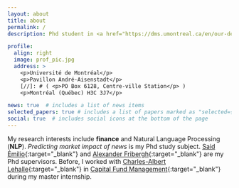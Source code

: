 ```yaml
---
layout: about
title: about
permalink: /
description: Phd student in <a href="https://dms.umontreal.ca/en/our-department/contact-us">Department of Mathematics and Statistics</a>, Université de Montréal. 

profile:
  align: right
  image: prof_pic.jpg
  address: >
    <p>Université de Montréal</p>
    <p>Pavillon André-Aisenstadt</p>
    [//]: # ( <p>PO Box 6128, Centre-ville Station</p> )
    <p>Montréal (Québec) H3C 3J7</p>

news: true  # includes a list of news items
selected_papers: true # includes a list of papers marked as "selected={true}"
social: true  # includes social icons at the bottom of the page
---
```


My research interests include **finance** and Natural Language Processing (**NLP**). *Predicting market impact of news* is my Phd study subject.
[Said Émilio](https://dms.umontreal.ca/fr/repertoire-departement/professeurs/portrait/saide){:target="\_blank"} and [Alexander Fribergh](https://dms.umontreal.ca/en/departmental-directory/professors/portrait/fribergh){:target="\_blank"} are my Phd supervisors. Before, I worked with [Charles-Albert Lehalle](https://lehalle.net/){:target="\_blank"} in [Capital Fund Management](https://www.cfm.fr/){:target="\_blank"} during my master internship.
